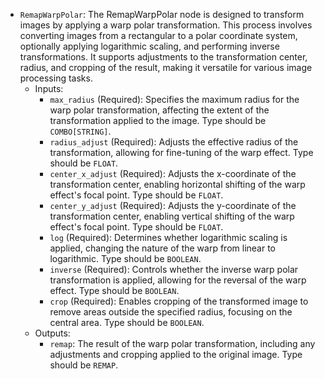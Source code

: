 - `RemapWarpPolar`: The RemapWarpPolar node is designed to transform images by applying a warp polar transformation. This process involves converting images from a rectangular to a polar coordinate system, optionally applying logarithmic scaling, and performing inverse transformations. It supports adjustments to the transformation center, radius, and cropping of the result, making it versatile for various image processing tasks.
    - Inputs:
        - `max_radius` (Required): Specifies the maximum radius for the warp polar transformation, affecting the extent of the transformation applied to the image. Type should be `COMBO[STRING]`.
        - `radius_adjust` (Required): Adjusts the effective radius of the transformation, allowing for fine-tuning of the warp effect. Type should be `FLOAT`.
        - `center_x_adjust` (Required): Adjusts the x-coordinate of the transformation center, enabling horizontal shifting of the warp effect's focal point. Type should be `FLOAT`.
        - `center_y_adjust` (Required): Adjusts the y-coordinate of the transformation center, enabling vertical shifting of the warp effect's focal point. Type should be `FLOAT`.
        - `log` (Required): Determines whether logarithmic scaling is applied, changing the nature of the warp from linear to logarithmic. Type should be `BOOLEAN`.
        - `inverse` (Required): Controls whether the inverse warp polar transformation is applied, allowing for the reversal of the warp effect. Type should be `BOOLEAN`.
        - `crop` (Required): Enables cropping of the transformed image to remove areas outside the specified radius, focusing on the central area. Type should be `BOOLEAN`.
    - Outputs:
        - `remap`: The result of the warp polar transformation, including any adjustments and cropping applied to the original image. Type should be `REMAP`.
